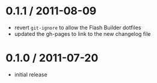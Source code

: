 
0.1.1 / 2011-08-09 
==================
* revert `git-ignore` to allow the Flash Builder dotfiles
* updated the gh-pages to link to the new changelog file

0.1.0 / 2011-07-20 
==================
* initial release


